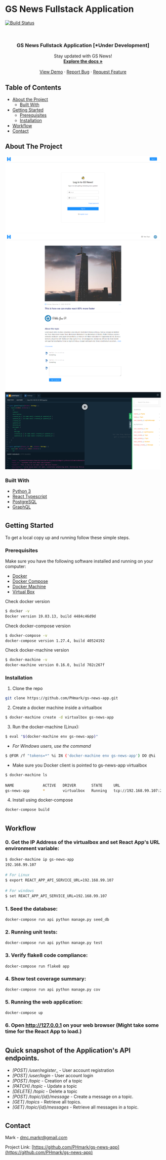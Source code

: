 # GS News Fullstack Application

[![Build Status](https://travis-ci.com/PHMark/gs-news-app.svg?branch=main)](https://travis-ci.com/PHMark/gs-news-app)


<!-- PROJECT LOGO -->
<br />
<p align="center">
  <!-- <a href="https://github.com/PHmark/gs-news-app">
    <img src="images/logo.png" alt="Logo" width="80" height="80">
  </a> -->

  <h3 align="center">GS News Fullstack Application [*Under Development]</h3>

  <p align="center">
    Stay updated with GS News!
    <br />
    <a href="https://github.com/PHmark/gs-news-app"><strong>Explore the docs »</strong></a>
    <br />
    <br />
    <a href="https://github.com/PHmark/gs-news-app">View Demo</a>
    ·
    <a href="https://github.com/PHmark/gs-news-app/issues">Report Bug</a>
    ·
    <a href="https://github.com/PHmark/gs-news-app/issues">Request Feature</a>
  </p>
</p>

<!-- TABLE OF CONTENTS -->
## Table of Contents

* [About the Project](#about-the-project)
  * [Built With](#built-with)
* [Getting Started](#getting-started)
  * [Prerequisites](#prerequisites)
  * [Installation](#installation)
* [Workflow](#workflow)
* [Contact](#contact)

<!-- ABOUT THE PROJECT -->
## About The Project

![GS News Login](images/login-screen.png)
![GS News Topic](images/topic-screen.png)
![GS News GQL](images/graphql-screen.png)


### Built With

* [Python 3](https://www.python.org/)
* [React Typescript](https://reactjs.org/)
* [PostgreSQL](https://www.postgresql.org/)
* [GraphQL](https://graphql.org/)

#
<!-- GETTING STARTED -->
## Getting Started

To get a local copy up and running follow these simple steps.

### Prerequisites

Make sure you have the following software installed and running on your computer:
* [Docker](https://docs.docker.com/get-docker/)
* [Docker Compose](https://docs.docker.com/compose/install/)
* [Docker Machine](https://docs.docker.com/machine/install-machine)
* [Virtual Box](https://www.virtualbox.org/wiki/Downloads)

Check docker version
```sh
$ docker -v
Docker version 19.03.13, build 4484c46d9d
```

Check docker-compose version
```sh
$ docker-compose -v
docker-compose version 1.27.4, build 40524192
```

Check docker-machine version
```sh
$ docker-machine -v
docker-machine version 0.16.0, build 702c267f
```

### Installation

1. Clone the repo
```sh
git clone https://github.com/PHmark/gs-news-app.git
```
2. Create a docker machine inside a virtualbox
```sh
$ docker-machine create -d virtualbox gs-news-app
```
3. Run the docker-machine (Linux):
```sh
$ eval "$(docker-machine env gs-news-app)"
```
- _For Windows users, use the command_
```sh
$ @FOR /f "tokens=*" %i IN ('docker-machine env gs-news-app') DO @%i
```
* Make sure you Docker client is pointed to gs-news-app virtualbox
```sh
$ docker-machine ls

NAME             ACTIVE   DRIVER       STATE     URL                         SWARM   DOCKER      ERRORS   
gs-news-app      *        virtualbox   Running   tcp://192.168.99.107:2376           v19.03.12

```
4. Install using docker-compose
```sh
docker-compose build
```

#
<!-- USAGE EXAMPLES -->
## Workflow
### 0. Get the IP Address of the virtualbox and set React App's URL environment variable:
```sh
$ docker-machine ip gs-news-app
192.168.99.107

# For Linux
$ export REACT_APP_API_SERVICE_URL=192.168.99.107

# For windows
$ set REACT_APP_API_SERVICE_URL=192.168.99.107
```

### 1. Seed the database:
```
docker-compose run api python manage.py seed_db
```

### 2. Running unit tests:
```
docker-compose run api python manage.py test
```

### 3. Verify flake8 code compliance:
```
docker-compose run flake8 app
```

### 4. Show test coverage summary:
```
docker-compose run api python manage.py cov
```

### 5. Running the web application:
```
docker-compose up
```

### 6. Open http://127.0.0.1 on your web browser (Might take some time for the React App to load.)

#
## Quick snapshot of the Application's API endpoints.
* _[POST] /user/register__ - User account registration
* _[POST] /user/login_ - User account login
* _[POST] /topic_ - Creation of a topic
* _[PATCH] /topic_ - Update a topic
* _[DELETE] /topic_ - Delete a topic
* _[POST] /topic/{id}/message_ - Create a message on a topic.
* _[GET] /topics_ - Retrieve all topics.
*  _[GET] /topic/{id}/messages_ - Retrieve all messages in a topic.
#
<!-- CONTACT -->
## Contact

Mark - dmc.markr@gmail.com

Project Link: [https://github.com/PHmark/gs-news-app](https://github.com/PHmark/gs-news-app)



<!-- MARKDOWN LINKS & IMAGES -->
<!-- https://www.markdownguide.org/basic-syntax/#reference-style-links -->
[product-screenshot]: images/screenshot.png
